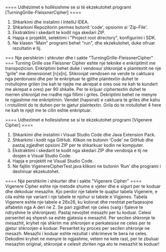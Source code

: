 ==== Udhëzimet e hollësishme se si të ekzekutohet programi [TurningGrille-FleissnerCipher] ====

1. Shkarkimi dhe instalimi i IntelliJ IDEA.
2. Shkarkoni Repozitorin permes butonit 'code', opsionin si 'Zip-File'.
3. Ekstraktimi i skedarit te kodit nga skedari ZIP.
5. Hapja e projektit, selektimi i "Project root directory", konfigurimi i SDK.  
6. Ne klasen "Main" programi behet "run", dhe ekzekutohet, duke ofruar rezultatin e tij.
   
=== Nje pershkrim i shkruter dhe i sakte "TurningGrille-FleissnerCipher" ===
Turning Grille ose Fleissner Cipher eshte nje teknike e enkriptimit me transpozicion. Enkriptimi behet duke i vendosur shkronjat e plaintextit ne nje “grile” me dimensionet [n]x[n]. Shkronjat vendosen ne vende te
caktuara nga perdoruesi dhe per te enkriptuar te gjithe plaintextin duhet te rrotullojme grilen (ne kah te njejte me akrepat e ores ose ne kah te kundert me akrepat e ores) per 90 shkalle. Per te krijuar
ciphertextin duhet te merren shkronjat me rradhe nga fillimi i griles.
Dekriptimi behet ne menyre te ngjashme me enkriptimin. Vendet (hapsirat) e caktuara te griles dhe
kahu i rrotullimit do te duhen per te gjetur plaintextin. Grila do te rrotullohet 4 here ne kah te njejt me te cilin eshte enkriptuar.


==== Udhezimet e hollesishme se si te ekzekutohet programi [Vigenere Cipher] ====

1.	Shkarkimi dhe instalimi i Visual Studio Code dhe Java Extension Pack.
2.	Shkarkimi i kodit nga GitHub. Klikon ne butonin ‘Code’ ne GitHub dhe pastaj zgjedhet opsioni ZIP per te shkarkuar kodin ne kompjuter.    
3.	Ekstraktimi i skedarit te kodit nga skedari ZIP dhe vendosja e tij ne dosjen e Visual Studio Code. 
4.	Hapja e projektit ne Visual Studio Code.
5.	Ne fajllin VigenereCipherTest.java klikoni ne butonin ‘Run’ dhe programi i deshiruar ekzekutohet.

==== Nje pershkrim i shkurter dhe i sakte "Vigenere Cipher" ====
Vigenere Cipher eshte nje metode shume e vjeter dhe e sigurt per te koduar dhe dekoduar mesazhe. Kjo perdor nje tabele te quajtur tabela Vigenere, e cila eshte nje variant i nje tabele te njohur si tabele e Vigjenes. Tabela Vigenere eshte nje tabele e 26x26, ku kolonat dhe rreshtat perfaqesojne alfabetin nga A deri ne Z. Se pari zgjidhet nje celes (varg i fjaleve te ndryshme te shkronjave). Pastaj nevojitet mesazhi per tu koduar. Celesi perseritet aq shpesh sa eshte gjatesia e mesazhit. Per secilen shkronje te mesazhit, kryhet nje shkrim me shkronjen e perkatesise ne celes per te gjetur shkronjen e koduar. Perseritet ky proces per secilen shkronje ne mesazh. Mesazhi i koduar eshte rezultat i shkrimeve te bera ne celes. Dekodimi kryhet ne menyre te ngjashme, vetem ne kete rast, per te zbuluar mesazhin original, shkronjat e celesit zbriten nga ato te mesazhit te koduar!
